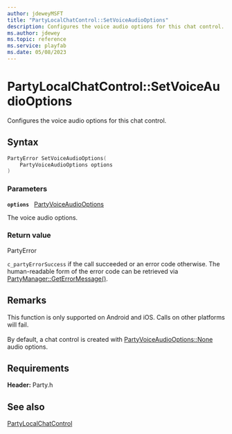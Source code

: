 ```yaml
---
author: jdeweyMSFT
title: "PartyLocalChatControl::SetVoiceAudioOptions"
description: Configures the voice audio options for this chat control.
ms.author: jdewey
ms.topic: reference
ms.service: playfab
ms.date: 05/08/2023
---
```


# PartyLocalChatControl::SetVoiceAudioOptions  

Configures the voice audio options for this chat control.  

## Syntax  
  
```cpp
PartyError SetVoiceAudioOptions(  
    PartyVoiceAudioOptions options  
)  
```  
  
### Parameters  
  
**`options`** &nbsp; [PartyVoiceAudioOptions](../../../enums/partyvoiceaudiooptions.md)  
  
The voice audio options.  
  
  
### Return value  
PartyError
  
```c_partyErrorSuccess``` if the call succeeded or an error code otherwise. The human-readable form of the error code can be retrieved via [PartyManager::GetErrorMessage()](../../PartyManager/methods/partymanager_geterrormessage.md).
  
## Remarks  
  
This function is only supported on Android and iOS. Calls on other platforms will fail. <br /><br /> By default, a chat control is created with [PartyVoiceAudioOptions::None](../../../enums/partyvoiceaudiooptions.md) audio options.
  
## Requirements  
  
**Header:** Party.h
  
## See also  
[PartyLocalChatControl](../partylocalchatcontrol.md)  

  
  
